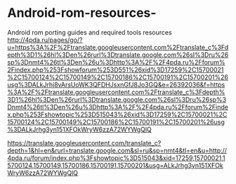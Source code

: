 # Android-rom-resources-


Android rom porting guides and required tools resources 
http://4pda.ru/pages/go/?u=https%3A%2F%2Ftranslate.googleusercontent.com%2Ftranslate_c%3Fdepth%3D1%26hl%3Den%26rurl%3Dtranslate.google.com%26sl%3Dru%26sp%3Dnmt4%26tl%3Den%26u%3Dhttp%3A%2F%2F4pda.ru%2Fforum%2Findex.php%253Fshowforum%253D551%26xid%3D17259%2C15700021%2C15700124%2C15700149%2C15700186%2C15700191%2C15700201%26usg%3DALkJrhj8vArsUoWK3QFDHJsxnGfJ8Jo3GQ&e=26392036&f=https%3A%2F%2Ftranslate.googleusercontent.com%2Ftranslate_c%3Fdepth%3D1%26hl%3Den%26rurl%3Dtranslate.google.com%26sl%3Dru%26sp%3Dnmt4%26tl%3Den%26u%3Dhttp%3A%2F%2F4pda.ru%2Fforum%2Findex.php%253Fshowtopic%253D515043%26xid%3D17259%2C15700021%2C15700124%2C15700149%2C15700186%2C15700191%2C15700201%26usg%3DALkJrhg3yn151XFOkWryW6zzA72WYWgQlQ



https://translate.googleusercontent.com/translate_c?depth=1&hl=en&rurl=translate.google.com&sl=ru&sp=nmt4&tl=en&u=http://4pda.ru/forum/index.php%3Fshowtopic%3D515043&xid=17259,15700021,15700124,15700149,15700186,15700191,15700201&usg=ALkJrhg3yn151XFOkWryW6zzA72WYWgQlQ
